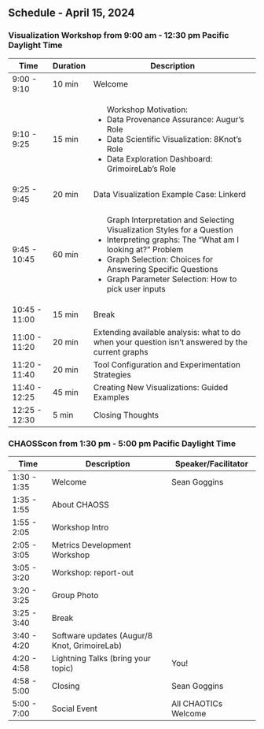 ## Schedule - April 15, 2024

### Visualization Workshop from 9:00 am - 12:30 pm Pacific Daylight Time 

| Time             | Duration | Description     |
| ---------------  | -------- | ----------------|
| 9:00 - 9:10      |  10 min  | Welcome         | 
| 9:10 - 9:25      |  15 min  |<ul>Workshop Motivation: <li>Data Provenance Assurance: Augur’s Role</li> <li>Data Scientific Visualization: 8Knot’s Role</li> <li>Data Exploration Dashboard: GrimoireLab’s Role</li> </ul> | 
| 9:25 - 9:45      | 20 min   | Data Visualization Example Case: Linkerd | 
| 9:45 - 10:45     | 60 min   |<ul>Graph Interpretation and Selecting Visualization Styles for a Question<li>Interpreting graphs: The “What am I looking at?” Problem</li><li>Graph Selection: Choices for Answering Specific Questions</li><li>Graph Parameter Selection: How to pick user inputs</li></ul> | 
| 10:45 - 11:00    | 15 min | Break             |
| 11:00 - 11:20    | 20 min | Extending available analysis: what to do when your question isn’t answered by the current graphs |     
| 11:20 - 11:40    | 20 min | Tool Configuration and Experimentation Strategies |
| 11:40 - 12:25    | 45 min | Creating New Visualizations: Guided Examples |
| 12:25 - 12:30    | 5 min  | Closing Thoughts  |

### CHAOSScon from 1:30 pm - 5:00 pm Pacific Daylight Time 

| Time        | Description | Speaker/Facilitator |
| ----------- | ----------- | ------------------- |
| 1:30 - 1:35 | Welcome | Sean Goggins | 
| 1:35 - 1:55 | About CHAOSS | | 
| 1:55 - 2:05 | Workshop Intro | |
| 2:05 - 3:05 | Metrics Development Workshop |  |
| 3:05 - 3:20 | Workshop: report-out |  | 
| 3:20 - 3:25 | Group Photo | | 
| 3:25 - 3:40 | Break |  |
| 3:40 - 4:20 | Software updates (Augur/8 Knot, GrimoireLab) | |
| 4:20 - 4:58 | Lightning Talks (bring your topic) | You! 
| 4:58 - 5:00 | Closing | Sean Goggins |
| 5:00 - 7:00 | Social Event | All CHAOTICs Welcome|




